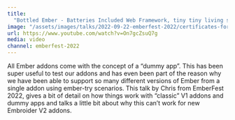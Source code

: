 ```yaml
---
title:
  "Bottled Ember - Batteries Included Web Framework, tiny tiny living space"
image: "/assets/images/talks/2022-09-22-emberfest-2022/certificates-for-ember-serve.jpeg"
url: https://www.youtube.com/watch?v=On7gcZsuQ7g
media: video
channel: emberfest-2022
---
```


All Ember addons come with the concept of a “dummy app”. This has been super
useful to test our addons and has even been part of the reason why we have been
able to support so many different versions of Ember from a single addon using
ember-try scenarios. This talk by Chris from EmberFest 2022, gives a bit of
detail on how things work with “classic” V1 addons and dummy apps and talks a
little bit about why this can’t work for new Embroider V2 addons.
